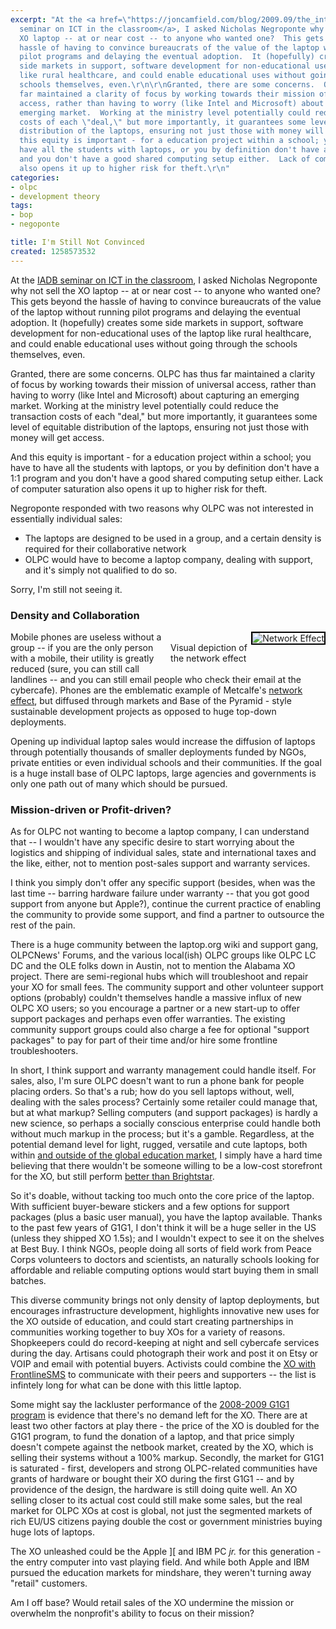 ```yaml
---
excerpt: "At the <a href=\"https://joncamfield.com/blog/2009.09/the_inter_american_development.html\">IADB
  seminar on ICT in the classroom</a>, I asked Nicholas Negroponte why not sell the
  XO laptop -- at or near cost -- to anyone who wanted one?  This gets beyond the
  hassle of having to convince bureaucrats of the value of the laptop without running
  pilot programs and delaying the eventual adoption.  It (hopefully) creates some
  side markets in support, software development for non-educational uses of the laptop
  like rural healthcare, and could enable educational uses without going through the
  schools themselves, even.\r\n\r\nGranted, there are some concerns.  OLPC has thus
  far maintained a clarity of focus by working towards their mission of universal
  access, rather than having to worry (like Intel and Microsoft) about capturing an
  emerging market.  Working at the ministry level potentially could reduce the transaction
  costs of each \"deal,\" but more importantly, it guarantees some level of equitable
  distribution of the laptops, ensuring not just those with money will get access.\r\n\r\nAnd
  this equity is important - for a education project within a school; you have to
  have all the students with laptops, or you by definition don't have a 1:1 program
  and you don't have a good shared computing setup either.  Lack of computer saturation
  also opens it up to higher risk for theft.\r\n"
categories:
- olpc
- development theory
tags:
- bop
- negoponte

title: I'm Still Not Convinced
created: 1258573532
---
```

At the <a href="https://joncamfield.com/blog/2009.09/the_inter_american_development.html">IADB seminar on ICT in the classroom</a>, I asked Nicholas Negroponte why not sell the XO laptop -- at or near cost -- to anyone who wanted one?  This gets beyond the hassle of having to convince bureaucrats of the value of the laptop without running pilot programs and delaying the eventual adoption.  It (hopefully) creates some side markets in support, software development for non-educational uses of the laptop like rural healthcare, and could enable educational uses without going through the schools themselves, even.

Granted, there are some concerns.  OLPC has thus far maintained a clarity of focus by working towards their mission of universal access, rather than having to worry (like Intel and Microsoft) about capturing an emerging market.  Working at the ministry level potentially could reduce the transaction costs of each "deal," but more importantly, it guarantees some level of equitable distribution of the laptops, ensuring not just those with money will get access.

And this equity is important - for a education project within a school; you have to have all the students with laptops, or you by definition don't have a 1:1 program and you don't have a good shared computing setup either.  Lack of computer saturation also opens it up to higher risk for theft.
<!--break-->
Negroponte responded with two reasons why OLPC was not interested in essentially individual sales: 
<ul><li>The laptops are designed to be used in a group, and a certain density is required for their collaborative network</li>
<li>OLPC would have to become a laptop company, dealing with support, and it's simply not qualified to do so.</li></ul>

Sorry, I'm still not seeing it.
<h3>Density and Collaboration</h3>
<div style="float: right; margin-left: 10px; margin-bottom: 5px;"><a href="https://en.wikipedia.org/wiki/Network_effect"><img src="https://upload.wikimedia.org/wikipedia/commons/0/0d/Network_effect.png" alt="Network Effect" align="right" style="border: 2px solid rgb(0, 0, 0);" /></a><br />Visual depiction of the network effect</div>Mobile phones are useless without a group -- if you are the only person with a mobile, their utility is greatly reduced (sure, you can still call landlines -- and you can still email people who check their email at the cybercafe).   Phones are the emblematic example of Metcalfe's <a href="https://en.wikipedia.org/wiki/Network_effect">network effect</a>, but diffused through markets and Base of the Pyramid - style sustainable development projects as opposed to huge top-down deployments.

Opening up individual laptop sales would increase the diffusion of laptops through potentially thousands of smaller deployments funded by NGOs, private entities or even individual schools and their communities.  If the goal is a huge install base of OLPC laptops, large agencies and governments is only one path out of many which should be pursued.

<h3>Mission-driven or Profit-driven?</h3>
As for OLPC not wanting to become a laptop company, I can understand that -- I wouldn't have any specific desire to start worrying about the logistics and shipping of individual sales, state and international taxes and the like, either, not to mention post-sales support and warranty services.

I think you simply don't offer any specific support (besides, when was the last time -- barring hardware failure under warranty -- that you got good support from anyone but Apple?), continue the current practice of enabling the community to provide some support, and find a partner to outsource the rest of the pain.

There is a huge community between the laptop.org wiki and support gang, OLPCNews' Forums, and the various local(ish) OLPC groups like OLPC LC DC and the OLE folks down in Austin, not to mention the Alabama XO project.  There are semi-regional hubs which will troubleshoot and repair your XO for small fees.  The community support and other volunteer support options (probably) couldn't themselves handle a massive influx of new OLPC XO users; so you encourage a partner or a new start-up to offer support packages and perhaps even offer warranties. The existing community support groups could also charge a fee for optional "support packages" to pay for part of their time and/or hire some frontline troubleshooters.

In short, I think support and warranty management could handle itself. For sales, also, I'm sure OLPC doesn't want to run a phone bank for people placing orders.  So that's a rub; how do you sell laptops without, well, dealing with the sales process?  Certainly some retailer could manage that, but at what markup? Selling computers (and support packages) is hardly a new science, so perhaps a socially conscious enterprise could handle both without much markup in the process; but it's a gamble.  Regardless, at the potential demand level for light, rugged, versatile and cute laptops, both within <a href="https://joncamfield.com/blog/2009.03/another_path_forward_for_the_o.html">and outside of the global education market</a>, I simply have a hard time believing that there wouldn't be someone willing to be a low-cost storefront for the XO, but still perform <a href="https://www.olpcnews.com/sales_talk/g1g1/g1g0_olpc_donors_waiting_for_xo_laptops.html">better than Brightstar</a>.

So it's doable, without tacking too much onto the core price of the laptop.  With sufficient buyer-beware stickers and a few options for support packages (plus a basic user manual), you have the laptop available.  Thanks to the past few years of G1G1, I don't think it will be a huge seller in the US (unless they shipped XO 1.5s); and I wouldn't expect to see it on the shelves at Best Buy.  I think NGOs, people doing all sorts of field work from Peace Corps volunteers to doctors and scientists, an naturally schools looking for affordable and reliable computing options would start buying them in small batches.

This diverse community brings not only density of laptop deployments, but encourages infrastructure development, highlights innovative new uses for the XO outside of education, and could start creating partnerships in communities working together to buy XOs for a variety of reasons.  Shopkeepers could do record-keeping at night and sell cybercafe services during the day.  Artisans could photograph their work and post it on Etsy or VOIP and email with potential buyers.  Activists could combine the <a href="https://joncamfield.com/blog/2009.03/a_revolution_you_can_run_with_.html">XO with FrontlineSMS</a> to communicate with their peers and supporters</a> -- the list is infintely long for what can be done with this little laptop.

Some might say the lackluster performance of the <a href="https://www.olpcnews.com/sales_talk/g1g1_2008/olpc_bust_g1g1_2008_sales.html">2008-2009 G1G1 program</a> is 
evidence that there's no demand left for the XO.  There are at least two other factors at play there - the price of the XO is doubled for the G1G1 program, to fund the donation of a laptop, and that price simply doesn't compete against the netbook market, created by the XO, which 
is selling their systems without a 100% markup.  Secondly, the market for G1G1 is saturated - first, developers and strong OLPC-related communities have grants of hardware or bought their XO during the first G1G1 -- and by providence of the design, the hardware is still doing quite well.  An XO selling closer to its actual cost could still make some sales, but the real market for OLPC XOs at cost is global, not just the segmented markets of rich EU/US citizens paying double the cost or government ministries buying huge lots of laptops.

The XO unleashed could be the Apple ][ and IBM PC <em>jr.</em> for this  generation - the entry computer into vast playing field.  And while both Apple and IBM pursued the education markets for mindshare, they weren't turning away "retail" customers.

Am I off base?  Would retail sales of the XO undermine the mission or overwhelm the nonprofit's ability to focus on their mission?

